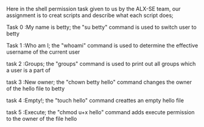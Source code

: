 Here in the shell permission task given to us by the ALX-SE team, our assignment is to creat scripts and describe what each script does;

 Task 0 :My name is betty; the "su betty" command is used to switch user to betty

 Task 1 :Who am I; the "whoami" command is used to determine the effective username of the current user

task 2 :Groups; the "groups" command is used to print out all groups which a user is a part of

task 3 :New owner; the "chown betty hello" command changes the owner of the hello file to betty

task 4 :Empty!; the "touch hello" command creattes an empty hello file

task 5 :Execute; the "chmod u+x hello" command adds execute permission to the owner of the file hello
